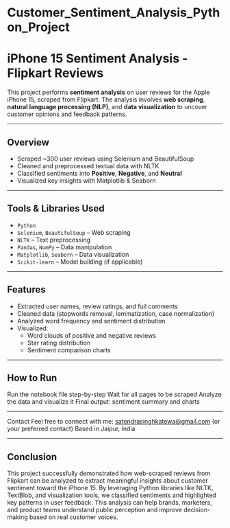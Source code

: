# Customer_Sentiment_Analysis_Python_Project

# iPhone 15 Sentiment Analysis - Flipkart Reviews

This project performs **sentiment analysis** on user reviews for the Apple iPhone 15, scraped from Flipkart. The analysis involves **web scraping**, **natural language processing (NLP)**, and **data visualization** to uncover customer opinions and feedback patterns.

---

## Overview

- Scraped ~300 user reviews using Selenium and BeautifulSoup
- Cleaned and preprocessed textual data with NLTK
- Classified sentiments into **Positive**, **Negative**, and **Neutral**
- Visualized key insights with Matplotlib & Seaborn

---

## Tools & Libraries Used

- `Python`
- `Selenium`, `BeautifulSoup` – Web scraping
- `NLTK` – Text preprocessing
- `Pandas`, `NumPy` – Data manipulation
- `Matplotlib`, `Seaborn` – Data visualization
- `Scikit-learn` – Model building (if applicable)

---

## Features

- Extracted user names, review ratings, and full comments
- Cleaned data (stopwords removal, lemmatization, case normalization)
- Analyzed word frequency and sentiment distribution
- Visualized:
  - Word clouds of positive and negative reviews
  - Star rating distribution
  - Sentiment comparison charts

---

## How to Run
Run the notebook file step-by-step
Wait for all pages to be scraped
Analyze the data and visualize it
Final output: sentiment summary and charts

---

Contact
Feel free to connect with me:
satendrasinghkatewa@gmail.com (or your preferred contact)
Based in Jaipur, India

---

## Conclusion
This project successfully demonstrated how web-scraped reviews from Flipkart can be analyzed to extract meaningful insights about customer sentiment toward the iPhone 15. By leveraging Python libraries like NLTK, TextBlob, and visualization tools, we classified sentiments and highlighted key patterns in user feedback. This analysis can help brands, marketers, and product teams understand public perception and improve decision-making based on real customer voices.

